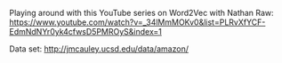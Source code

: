 Playing around with this YouTube series on Word2Vec with Nathan Raw:
https://www.youtube.com/watch?v=_34lMmMOKv0&list=PLRvXfYCF-EdmNdNYr0yk4cfwsD5PMROyS&index=1

Data set: 
http://jmcauley.ucsd.edu/data/amazon/
